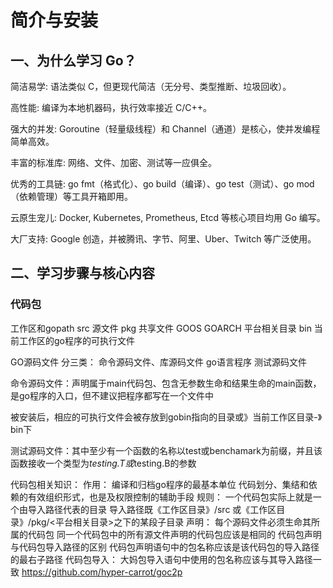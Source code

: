 # 简介与安装

## 一、为什么学习 Go？

简洁易学: 语法类似 C，但更现代简洁（无分号、类型推断、垃圾回收）。

高性能: 编译为本地机器码，执行效率接近 C/C++。

强大的并发: Goroutine（轻量级线程）和 Channel（通道）是核心，使并发编程简单高效。

丰富的标准库: 网络、文件、加密、测试等一应俱全。

优秀的工具链: go fmt（格式化）、go build（编译）、go test（测试）、go mod（依赖管理）等工具开箱即用。

云原生宠儿: Docker, Kubernetes, Prometheus, Etcd 等核心项目均用 Go 编写。

大厂支持: Google 创造，并被腾讯、字节、阿里、Uber、Twitch 等广泛使用。

## 二、学习步骤与核心内容

### 代码包

工作区和gopath
src 源文件
pkg 共享文件
GOOS GOARCH 平台相关目录
bin 当前工作区的go程序的可执行文件

GO源码文件 分三类：
命令源码文件、库源码文件   go语言程序
测试源码文件

命令源码文件：声明属于main代码包、包含无参数生命和结果生命的main函数，是go程序的入口，但不建议把程序都写在一个文件中

被安装后，相应的可执行文件会被存放到gobin指向的目录或》当前工作区目录-》bin下

测试源码文件：其中至少有一个函数的名称以test或benchamark为前缀，并且该函数接收一个类型为*testing.T或*testing.B的参数

代码包相关知识：
作用：
编译和归档go程序的最基本单位
代码划分、集结和依赖的有效组织形式，也是及权限控制的辅助手段
规则：
 一个代码包实际上就是一个由导入路径代表的目录
 导入路径既《工作区目录》/src 或《工作区目录》/pkg/<平台相关目录>之下的某段子目录
声明：
  每个源码文件必须生命其所属的代码包
  同一个代码包中的所有源文件声明的代码包应该是相同的
代码包声明与代码包导入路径的区别
代码包声明语句中的包名称应该是该代码包的导入路径的最右子路径
代码包导入：
 大妈包导入语句中使用的包名称应该与其导入路径一致
<https://github.com/hyper-carrot/goc2p>
